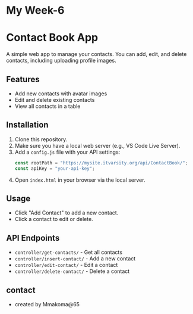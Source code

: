 # My Week-6
# Contact Book App

A simple web app to manage your contacts. You can add, edit, and delete contacts, including uploading profile images.

## Features

- Add new contacts with avatar images
- Edit and delete existing contacts
- View all contacts in a table

## Installation

1. Clone this repository.
2. Make sure you have a local web server (e.g., VS Code Live Server).
3. Add a `config.js` file with your API settings:
    ```js
    const rootPath = "https://mysite.itvarsity.org/api/ContactBook/";
    const apiKey = "your-api-key";
    ```
4. Open `index.html` in your browser via the local server.

## Usage

- Click "Add Contact" to add a new contact.
- Click a contact to edit or delete.

## API Endpoints

- `controller/get-contacts/` - Get all contacts
- `controller/insert-contact/` - Add a new contact
- `controller/edit-contact/` - Edit a contact
- `controller/delete-contact/` - Delete a contact

## contact

- created by Mmakoma@65
